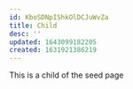 ```yaml
---
id: KboSDNpIShkOlDCJuWvZa
title: Child
desc: ''
updated: 1643099182205
created: 1631921386219
---
```


This is a child of the seed page
